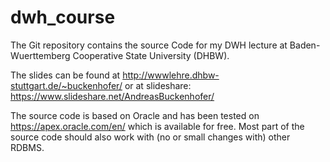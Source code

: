 # dwh_course
The Git repository contains the source Code for my DWH lecture at Baden-Wuerttemberg Cooperative State University (DHBW).

The slides can be found at http://wwwlehre.dhbw-stuttgart.de/~buckenhofer/ or at slideshare: https://www.slideshare.net/AndreasBuckenhofer/

The source code is based on Oracle and has been tested on https://apex.oracle.com/en/ which is available for free. Most part of the source code should also work with (no or small changes with) other RDBMS.
